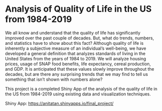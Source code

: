 # Analysis of Quality of Life in the US from 1984-2019
We all know and understand that the quality of life has significantly improved over the past couple of decades. But, what do trends, numbers, and statistics have to show about this fact? Although quality of life is inherently a subjective measure of an individual’s well-being, we have developed a general definition that analyzes standards of living in the United States from the years of 1984 to 2019. We will analyze housing prices, usage of SNAP food benefits, life expectancy, cereal production, and GDP. It is anticipated that these values slowly improve throughout the decades, but are there any surprising trends that we may find to tell us something that isn’t shown with numbers alone?

This project is a completed Shiny App of the analysis of the quality of life in the US from 1984-2019 using existing data and visualization techniques.

Shiny App: https://anitatan.shinyapps.io/final_project/ 
